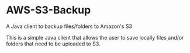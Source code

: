 AWS-S3-Backup
=============

A Java client to backup files/folders to Amazon's S3

This is a simple Java client that allows the user to save locally files and/or folders that need to be uploaded to S3. 

